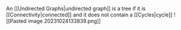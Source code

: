 An [[Undirected Graphs|undirected graph]] is a tree if it is [[Connectivity|connected]] and it does not contain a [[Cycles|cycle]]
![[Pasted image 20231024133839.png]]